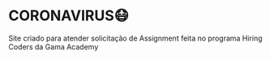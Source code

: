 # CORONAVIRUS:mask:
Site criado para atender solicitação de Assignment feita no programa Hiring Coders da Gama Academy

